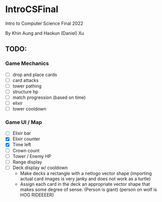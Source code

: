 # IntroCSFinal
Intro to Computer Science Final 2022 

By Khin Aung and Haokun (Daniel) Xu

## TODO:

### Game Mechanics
- [ ] drop and place cards
- [ ] card attacks
- [ ] tower pathing
- [ ] structure hp
- [ ] match progression (based on time)
- [ ] elixir
- [ ] tower cooldown

### Game UI / Map
- [ ] Elixir bar
- [x] Elixir counter
- [x] Time left
- [ ] Crown count
- [ ] Tower / Enemy HP
- [ ] Range display
- [ ] Deck display w/ cooldown
    - Make decks a rectangle with a netlogo vector shape (importing actual card images is very janky and does not work as a turtle)
    - Assign each card in the deck an appropriate vector shape that makes some degree of sense. (Person is giant) (person on wolf is HOG RIDEEEER)
